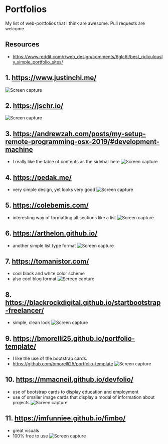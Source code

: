 # Portfolios
My list of web-portfolios that I think are awesome. Pull requests are welcome.

## Resources
* https://www.reddit.com/r/web_design/comments/6glc6i/best_ridiculously_simple_portfolio_sites/

## 1. https://www.justinchi.me/
![Screen capture](img/1.png)

## 2. https://jschr.io/
![Screen capture](img/2.png)

## 3. https://andrewzah.com/posts/my-setup-remote-programming-osx-2019/#development-machine
* I really like the table of contents as the sidebar here
![Screen capture](img/3.png)

## 4. https://pedak.me/
* very simple design, yet looks very good
![Screen capture](img/4.png)

## 5. https://colebemis.com/
* interesting way of formatting all sections like a list
![Screen capture](img/5.png)

## 6. https://arthelon.github.io/
* another simple list type format
![Screen capture](img/6.png)

## 7. https://tomanistor.com/
* cool black and white color scheme
* also cool blog format
![Screen capture](img/7.png)

## 8. https://blackrockdigital.github.io/startbootstrap-freelancer/
* simple, clean look
![Screen capture](img/8.png)

## 9. https://bmorelli25.github.io/portfolio-template/
* I like the use of the bootstrap cards.
* https://github.com/bmorelli25/portfolio-template
![Screen capture](img/9.png)

## 10. https://mmacneil.github.io/devfolio/
* use of bootstrap cards to display education and employment
* use of smaller image cards that display a modal of information about projects
![Screen capture](img/10.png)

## 11. https://imfunniee.github.io/fimbo/
* great visuals
* 100% free to use
![Screen capture](img/11.png)

























<!-- eof -->

